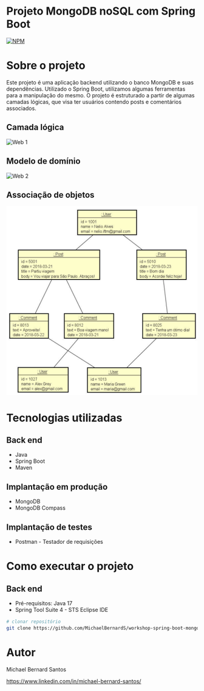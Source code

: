 # Projeto MongoDB noSQL com Spring Boot
[![NPM](https://img.shields.io/badge/license-MIT-green)](https://github.com/MichaelBernardS/workshop-spring3-jpa/blob/main/LICENSE)

# Sobre o projeto

Este projeto é uma aplicação backend utilizando o banco MongoDB e suas dependências. Utilizado o Spring Boot, utilizamos algumas ferramentas para a manipulação do mesmo. O projeto é estruturado a partir de algumas camadas lógicas, que visa ter usuários contendo posts e comentários associados.

## Camada lógica
![Web 1](https://github.com/MichaelBernardS/Assets/blob/main/Camadas%20L%C3%B3gicas%20MongoDB.png)

## Modelo de domínio
![Web 2](https://github.com/MichaelBernardS/Assets/blob/main/Modelo%20de%20dom%C3%ADnio%20MongoDB.png)

## Associação de objetos
![Web 3](https://github.com/MichaelBernardS/Assets/blob/main/Associa%C3%A7%C3%A3o%20dos%20objetos%20MongoDB.png)

# Tecnologias utilizadas
## Back end
- Java
- Spring Boot
- Maven

## Implantação em produção
- MongoDB
- MongoDB Compass

## Implantação de testes
- Postman - Testador de requisições

# Como executar o projeto

## Back end
- Pré-requisitos: Java 17
- Spring Tool Suite 4 - STS Eclipse IDE

```bash
# clonar repositório
git clone https://github.com/MichaelBernardS/workshop-spring-boot-mongodb.git
```

# Autor

Michael Bernard Santos

https://www.linkedin.com/in/michael-bernard-santos/
